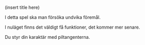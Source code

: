 (insert title here)

I detta spel ska man försöka undvika föremål.

I nuläget finns det väldigt få funktioner, det kommer mer senare.

Du styr din karaktär med piltangenterna.